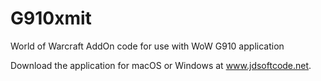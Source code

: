 # G910xmit
World of Warcraft AddOn code for use with WoW G910 application

Download the application for macOS or Windows at www.jdsoftcode.net.
